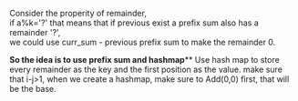 Consider the properity of remainder,  
if  a%k='?' that means that if previous exist a prefix sum also has a remainder '?',  
we could use curr_sum - previous prefix sum to make the remainder 0.

******So the idea is to use prefix sum and hashmap********
Use hash map to store every remainder as the key and the first position as the value.
make sure that i-j>1, when we create a hashmap, make sure to Add(0,0) first, that will be the base.
